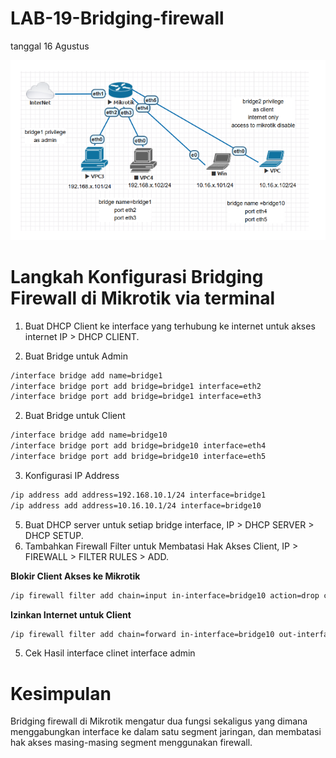 # LAB-19-Bridging-firewall
tanggal 16 Agustus 

![p](LLLLLLLLLLLLLLLLLLLLL.PNG)

# Langkah Konfigurasi Bridging Firewall di Mikrotik via terminal 

1. Buat DHCP Client ke interface yang terhubung ke internet untuk akses internet
   IP > DHCP CLIENT.

      

1. Buat Bridge untuk Admin

```bash
/interface bridge add name=bridge1
/interface bridge port add bridge=bridge1 interface=eth2
/interface bridge port add bridge=bridge1 interface=eth3
```

2. Buat Bridge untuk Client

```bash
/interface bridge add name=bridge10
/interface bridge port add bridge=bridge10 interface=eth4
/interface bridge port add bridge=bridge10 interface=eth5
```

3. Konfigurasi IP Address 

```bash
/ip address add address=192.168.10.1/24 interface=bridge1
/ip address add address=10.16.10.1/24 interface=bridge10
```
5. Buat DHCP server untuk setiap bridge interface, IP > DHCP SERVER > DHCP SETUP.
4. Tambahkan Firewall Filter untuk Membatasi Hak Akses Client, IP > FIREWALL > FILTER RULES > ADD.
   
**Blokir Client Akses ke Mikrotik**

```bash
/ip firewall filter add chain=input in-interface=bridge10 action=drop comment="Block access to Mikrotik from client"
```

**Izinkan Internet untuk Client**

```bash
/ip firewall filter add chain=forward in-interface=bridge10 out-interface=eth1 action=accept comment="Allow internet for client"
```

5. Cek Hasil
   interface clinet
   interface admin
  
# Kesimpulan

Bridging firewall di Mikrotik mengatur dua fungsi sekaligus yang dimana menggabungkan
interface ke dalam satu segment jaringan, dan membatasi 
hak akses masing-masing segment menggunakan firewall.
